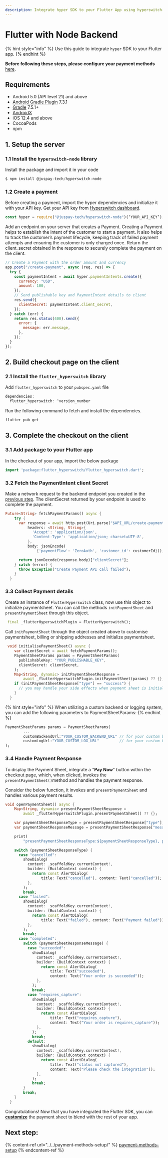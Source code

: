 ```yaml
---
description: Integrate hyper SDK to your Flutter App using hyperswitch-node
---
```


# Flutter with Node Backend

{% hint style="info" %}
Use this guide to integrate `hyper` SDK to your Flutter app.&#x20;
{% endhint %}

**Before following these steps, please configure your payment methods** [here](../../payment-methods-setup/cards.md).

## Requirements

* Android 5.0 (API level 21) and above
* [Android Gradle Plugin](https://developer.android.com/studio/releases/gradle-plugin) 7.3.1
* [Gradle](https://gradle.org/releases/) 7.5.1+
* [AndroidX](https://developer.android.com/jetpack/androidx/)
* iOS 12.4 and above
* CocoaPods
* npm

## 1. Setup the server

### 1.1 Install the `hyperswitch-node` library

Install the package and import it in your code

```js
$ npm install @juspay-tech/hyperswitch-node
```

### 1.2 Create a payment

Before creating a payment, import the hyper dependencies and initialize it with your API key. Get your API key from [Hyperswitch dashboard](https://app.hyperswitch.io/developers?tabIndex=1).

```js
const hyper = require("@juspay-tech/hyperswitch-node")(‘YOUR_API_KEY’);
```

Add an endpoint on your server that creates a Payment. Creating a Payment helps to establish the intent of the customer to start a payment. It also helps to track the customer’s payment lifecycle, keeping track of failed payment attempts and ensuring the customer is only charged once. Return the client\_secret obtained in the response to securely complete the payment on the client.

```js
// Create a Payment with the order amount and currency
app.post("/create-payment", async (req, res) => {
  try {
    const paymentIntent = await hyper.paymentIntents.create({
      currency: "USD",
      amount: 100,
    });
    // Send publishable key and PaymentIntent details to client
    res.send({
      clientSecret: paymentIntent.client_secret,
    });
  } catch (err) {
    return res.status(400).send({
      error: {
        message: err.message,
      },
    });
  }
});
```

## 2. Build checkout page on the client

### 2.1 Install the `flutter_hyperswitch` library

Add `flutter_hyperswitch` to your `pubspec.yaml` file

```js
dependencies:
  flutter_hyperswitch: ^version_number

```

Run the following command to fetch and install the dependencies.

```sh
flutter pub get
```

## 3. Complete the checkout on the client

### 3.1 Add package to your Flutter app

In the checkout of your app, import the below package

```dart
import 'package:flutter_hyperswitch/flutter_hyperswitch.dart';
```

### 3.2 Fetch the PaymentIntent client Secret

Make a network request to the backend endpoint you created in the [previous step](react-native-with-node-backend.md#id-1.2-create-a-payment). The clientSecret returned by your endpoint is used to complete the payment.

```dart
Future<String> fetchPaymentParams() async {
    try {
      var response = await http.post(Uri.parse("$API_URL/create-payment"),
          headers: <String, String>{
            'Accept': 'application/json',
            'Content-Type': 'application/json; charset=UTF-8',
          },
          body: jsonEncode(
              {'paymentFlow': 'ZeroAuth', 'customer_id': customerId}));

      return jsonDecode(response.body)["clientSecret"];
    } catch (error) {
      throw Exception("Create Payment API call failed");
    }
  }
```

### 3.3 Collect Payment details

Create an instance of `FlutterHyperswitch` class, now use this object to initialize paymentsheet.  You can call the methods `initPaymentSheet` and `presentPaymentSheet` through this object.

```dart
 final _flutterHyperswitchPlugin = FlutterHyperswitch();
```

Call `initPaymentSheet` through the object created above to customise paymentsheet, billing or shipping addresses and initialize paymentsheet.

```dart
 void initialisePaymentSheet() async {
    var clientSecret = await fetchPaymentParams();
    PaymentSheetParams params = PaymentSheetParams(
      publishableKey: "YOUR_PUBLISHABLE_KEY",
      clientSecret: clientSecret,
    );
    Map<String, dynamic> initPaymentSheetResponse =
        await _flutterHyperswitchPlugin.initPaymentSheet(params) ?? {};
    if (initPaymentSheetResponse["type"] == "success") {
      // you may handle your side effects when payment sheet is initialised
    }
  }
```

{% hint style="info" %}
When utilizing a custom backend or logging system, you can add the following parameters to PaymentSheetParams:&#x20;
{% endhint %}

```dart
PaymentSheetParams params = PaymentSheetParams(
        ...
        customBackendUrl:"YOUR_CUSTOM_BACKEND_URL" // for your custom backend URL 
        customLogUrl:"YOUR_CUSTOM_LOG_URL"         // for your custom Log endpoint
);
```

### 3.4 Handle Payment Response

To display the Payment Sheet, integrate a "**Pay Now**" button within the checkout page, which, when clicked, invokes the `presentPaymentSheet()`method and handles the payment response.

Consider the below function, it invokes and `presentPaymentSheet` and handles various payment results.

```dart
void openPaymentSheet() async {
    Map<String, dynamic> presentPaymentSheetResponse =
        await _flutterHyperswitchPlugin.presentPaymentSheet() ?? {};

    var paymentSheetResponseType = presentPaymentSheetResponse["type"];
    var paymentSheetResponseMessage = presentPaymentSheetResponse["message"];

    print(
        "presentPaymentSheetResponseType:${paymentSheetResponseType}, presentPaymentSheetMessage:${paymentSheetResponseMessage}");

    switch (paymentSheetResponseType) {
      case "cancelled":
        showDialog(
          context: _scaffoldKey.currentContext!,
          builder: (BuildContext context) {
            return const AlertDialog(
                title: Text("cancelled"), content: Text("cancelled"));
          },
        );
        break;
      case "failed":
        showDialog(
          context: _scaffoldKey.currentContext!,
          builder: (BuildContext context) {
            return const AlertDialog(
                title: Text("failed"), content: Text("Payment failed"));
          },
        );
        break;
      case "completed":
        switch (paymentSheetResponseMessage) {
          case "succeeded":
            showDialog(
              context: _scaffoldKey.currentContext!,
              builder: (BuildContext context) {
                return const AlertDialog(
                    title: Text("succeeded"),
                    content: Text("Your order is succeeded"));
              },
            );
            break;
          case "requires_capture":
            showDialog(
              context: _scaffoldKey.currentContext!,
              builder: (BuildContext context) {
                return const AlertDialog(
                    title: Text("requires_capture"),
                    content: Text("Your order is requires_capture"));
              },
            );
            break;
          default:
            showDialog(
              context: _scaffoldKey.currentContext!,
              builder: (BuildContext context) {
                return const AlertDialog(
                    title: Text("status not captured"),
                    content: Text("Please check the integration"));
              },
            );
            break;
        }
        break;
    }
  }
```

Congratulations! Now that you have integrated the  Flutter SDK, you can [**customize**](customization.md) the payment sheet to blend with the rest of your app.&#x20;

## Next step:

{% content-ref url="../../payment-methods-setup/" %}
[payment-methods-setup](../../payment-methods-setup/)
{% endcontent-ref %}
